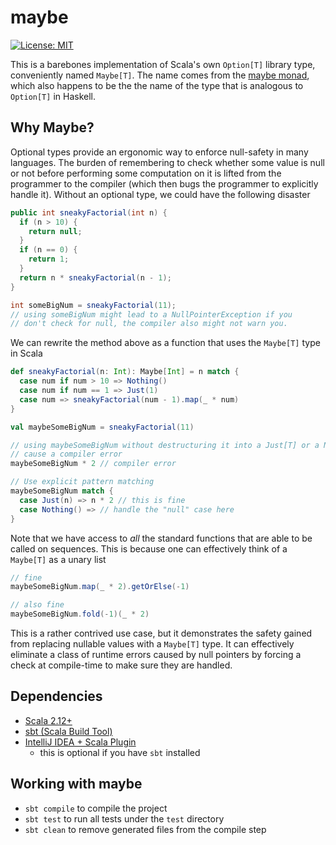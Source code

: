 # maybe
 [![License: MIT](https://img.shields.io/badge/License-MIT-yellow.svg)](https://opensource.org/licenses/MIT)

This is a barebones implementation of Scala's own `Option[T]` library type, conveniently named `Maybe[T]`. The name comes from the [maybe monad](https://en.wikibooks.org/wiki/Haskell/Understanding_monads/Maybe), which also happens to be the the name of the type that is analogous to `Option[T]` in Haskell.

## Why Maybe?

Optional types provide an ergonomic way to enforce null-safety in many languages. The burden of remembering to check whether some value is null or not before performing some computation on it is lifted from the programmer to the compiler (which then bugs the programmer to explicitly handle it). Without an optional type, we could have the following disaster 

```Java
public int sneakyFactorial(int n) {
  if (n > 10) {
    return null;
  }
  if (n == 0) {
    return 1;
  }
  return n * sneakyFactorial(n - 1);
}

int someBigNum = sneakyFactorial(11);
// using someBigNum might lead to a NullPointerException if you
// don't check for null, the compiler also might not warn you.
```

We can rewrite the method above as a function that uses the `Maybe[T]` type in Scala
```Scala
def sneakyFactorial(n: Int): Maybe[Int] = n match {
  case num if num > 10 => Nothing()
  case num if num == 1 => Just(1)
  case num => sneakyFactorial(num - 1).map(_ * num)
}

val maybeSomeBigNum = sneakyFactorial(11)

// using maybeSomeBigNum without destructuring it into a Just[T] or a Nothing[T] will
// cause a compiler error
maybeSomeBigNum * 2 // compiler error

// Use explicit pattern matching
maybeSomeBigNum match {
  case Just(n) => n * 2 // this is fine
  case Nothing() => // handle the "null" case here
}
```

Note that we have access to _all_ the standard functions that are able to be called on sequences. This is because
one can effectively think of a `Maybe[T]` as a unary list

```Scala
// fine
maybeSomeBigNum.map(_ * 2).getOrElse(-1)

// also fine
maybeSomeBigNum.fold(-1)(_ * 2)
```

This is a rather contrived use case, but it demonstrates the safety gained from replacing nullable values with a
`Maybe[T]` type. It can effectively eliminate a class of runtime errors caused by null pointers by forcing a check
at compile-time to make sure they are handled.

## Dependencies
* [Scala 2.12+](https://www.scala-lang.org/download/)
* [sbt (Scala Build Tool)](https://www.scala-sbt.org/)
* [IntelliJ IDEA + Scala Plugin](https://docs.scala-lang.org/getting-started/intellij-track/getting-started-with-scala-in-intellij.html)
  * this is optional if you have `sbt` installed

## Working with maybe
* `sbt compile` to compile the project
* `sbt test` to run all tests under the `test` directory
* `sbt clean` to remove generated files from the compile step

